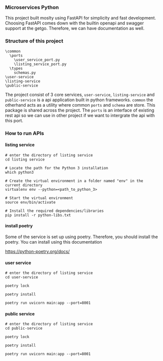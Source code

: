 ### Microservices Python

This project built moslty using FastAPI for simplicity and fast development. Choosing FastAPI comes down with the builtin openapi and swagger support at the getgo.
Therefore, we can have documentation as well.

### Structure of this project

```
\common
  \ports
    \user_service_port.py
    \listing_service_port.py
  \types
    schemas.py
\user-service
\listing-service
\public-service
```

The project consist of 3 core services, `user-service`, `listing-service` and `public-service` is a api application built in python frameworks.
`common` the otherhand acts as a utility where common `ports` and `schema` are store. This package is shared across the project.
The `ports` is an interface of existing rest api so we can use in other project if we want to intergrate the api with this port.

### How to run APIs

#### listing service

```
# enter the directory of listing service
cd listing service

# Locate the path for the Python 3 installation
which python3

# Create the virtual environment in a folder named "env" in the current directory
virtualenv env --python=<path_to_python_3>

# Start the virtual environment
source env/bin/activate

# Install the required dependencies/libraries
pip install -r python-libs.txt
```

#### install poetry

Some of the service is set up using poetry. Therefore, you should install the poetry.
You can install using this documentation

https://python-poetry.org/docs/

#### user service

```
# enter the directory of listing service
cd user-service

poetry lock

poetry install

poetry run uvicorn main:app --port=8001

```

#### public service

```
# enter the directory of listing service
cd public-service

poetry lock

poetry install

poetry run uvicorn main:app --port=8001

```
